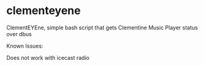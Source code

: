 # clementeyene

ClementEYEne, simple bash script that gets Clementine Music Player status over dbus


Known Issues:

Does not work with icecast radio
